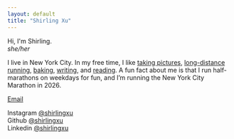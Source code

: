 ```yaml
---
layout: default
title: "Shirling Xu"
---
```


Hi, I'm Shirling.  
*she/her*  

I live in New York City. In my free time, I like [taking pictures](https://www.instagram.com/shirlingpics), [long-distance running](https://www.strava.com/athletes/118068123), [baking](https://www.instagram.com/shirlingbakes), [writing](https://www.substack.com/@shirling), and [reading](https://www.goodreads.com/shirlingxu). A fun fact about me is that I run half-marathons on weekdays for fun, and I’m running the New York City Marathon in 2026.  

[Email](shirlingxu@gmail.com)   

Instagram [@shirlingxu](https://www.instagram.com/shirlingxu)   
Github [@shirlingxu](https://www.github.com/shirlingxu)  
Linkedin [@shirlingxu](https://www.linkedin.com/in/shirlingxu)  